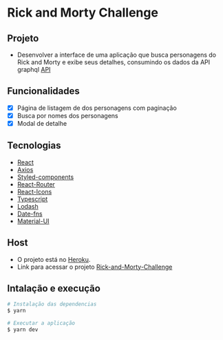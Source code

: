 # Rick and Morty Challenge

## Projeto

- ​Desenvolver a interface de uma aplicação que busca personagens do Rick and Morty e exibe seus detalhes, consumindo os dados da API graphql [API](https://rickandmortyapi.com/graphql)

## Funcionalidades

- [x] Página de listagem de dos personagens com paginação
- [x] Busca por nomes dos personagens
- [x] Modal de detalhe

## Tecnologias

- [React](https://pt-br.reactjs.org/)
- [Axios](https://github.com/axios/axios)
- [Styled-components](https://styled-components.com/)
- [React-Router](https://reactrouter.com/web/guides/quick-start)
- [React-Icons](https://react-icons.github.io/react-icons/)
- [Typescript](https://www.typescriptlang.org/)
- [Lodash](https://lodash.com/)
- [Date-fns](https://date-fns.org/docs/Getting-Started)
- [Material-UI](https://material-ui.com/pt/)

## Host

- O projeto está no [Heroku](https://heroku.com/).
- Link para acessar o projeto [Rick-and-Morty-Challenge](https://rickandmorty-app-challenge.herokuapp.com/)

## Intalação e execução

```bash
# Instalação das dependencias
$ yarn

# Executar a aplicação
$ yarn dev
```
